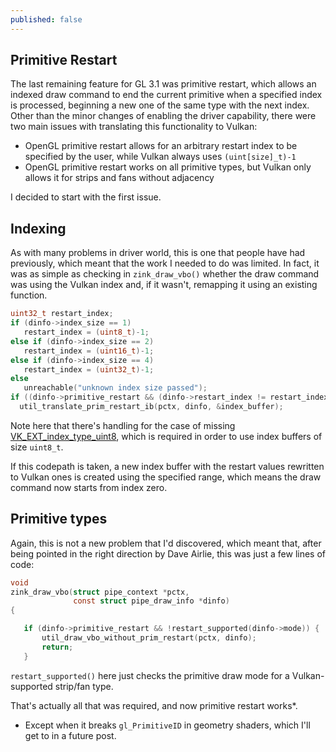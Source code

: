 ```yaml
---
published: false
---
```

## Primitive Restart

The last remaining feature for GL 3.1 was primitive restart, which allows an indexed draw command to end the current primitive when a specified index is processed, beginning a new one of the same type with the next index. Other than the minor changes of enabling the driver capability, there were two main issues with translating this functionality to Vulkan:
* OpenGL primitive restart allows for an arbitrary restart index to be specified by the user, while Vulkan always uses `(uint[size]_t)-1`
* OpenGL primitive restart works on all primitive types, but Vulkan only allows it for strips and fans without adjacency

I decided to start with the first issue.

## Indexing
As with many problems in driver world, this is one that people have had previously, which meant that the work I needed to do was limited. In fact, it was as simple as checking in `zink_draw_vbo()` whether the draw command was using the Vulkan index and, if it wasn't, remapping it using an existing function.
```c
uint32_t restart_index;
if (dinfo->index_size == 1)
   restart_index = (uint8_t)-1;
else if (dinfo->index_size == 2)
   restart_index = (uint16_t)-1;
else if (dinfo->index_size == 4)
   restart_index = (uint32_t)-1;
else
   unreachable("unknown index size passed");
if ((dinfo->primitive_restart && (dinfo->restart_index != restart_index)) || !screen->have_EXT_index_type_uint8) {
  util_translate_prim_restart_ib(pctx, dinfo, &index_buffer);
```
Note here that there's handling for the case of missing [VK_EXT_index_type_uint8](https://www.khronos.org/registry/vulkan/specs/1.2-extensions/man/html/VK_EXT_index_type_uint8.html), which is required in order to use index buffers of size `uint8_t`.

If this codepath is taken, a new index buffer with the restart values rewritten to Vulkan ones is created using the specified range, which means the draw command now starts from index zero.

## Primitive types
Again, this is not a new problem that I'd discovered, which meant that, after being pointed in the right direction by Dave Airlie, this was just a few lines of code:
```c
void
zink_draw_vbo(struct pipe_context *pctx,
              const struct pipe_draw_info *dinfo)
{

   if (dinfo->primitive_restart && !restart_supported(dinfo->mode)) {
       util_draw_vbo_without_prim_restart(pctx, dinfo);
       return;
   }
```
`restart_supported()` here just checks the primitive draw mode for a Vulkan-supported strip/fan type.

That's actually all that was required, and now primitive restart works*.

* Except when it breaks `gl_PrimitiveID` in geometry shaders, which I'll get to in a future post.